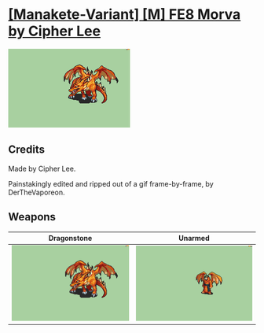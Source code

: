 # [\[Manakete-Variant\] \[M\] FE8 Morva by Cipher Lee](./)
 

<img src="./8.%20Dragonstone/Dragonstone_000.png" alt="[Manakete-Variant] [M] FE8 Morva by Cipher Lee standing" />

## Credits

Made by Cipher Lee.

Painstakingly edited and ripped out of a gif frame-by-frame, by DerTheVaporeon.

## Weapons
 

|Dragonstone |Unarmed |
|  :---: | :---: |
| <img alt="Dragonstone animation" src="./8.%20Dragonstone/Dragonstone.gif" /> | <img alt="Unarmed animation" src="./8.%20Unarmed/Unarmed.gif" /> |
